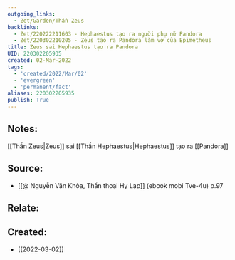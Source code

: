 ```yaml
---
outgoing_links:
  - Zet/Garden/Thần Zeus
backlinks:
  - Zet/220222211603 - Hephaestus tạo ra người phụ nữ Pandora
  - Zet/220302210205 - Zeus tạo ra Pandora làm vợ của Epimetheus
title: Zeus sai Hephaestus tạo ra Pandora
UID: 220302205935
created: 02-Mar-2022
tags:
  - 'created/2022/Mar/02'
  - 'evergreen'
  - 'permanent/fact'
aliases: 220302205935
publish: True
---
```

## Notes:
[[Thần Zeus|Zeus]] sai [[Thần Hephaestus|Hephaestus]] tạo ra [[Pandora]]

## Source:
- [[@ Nguyễn Văn Khỏa, Thần thoại Hy Lạp]] (ebook mobi Tve-4u) p.97

## Relate:

## Created:
- [[2022-03-02]]
